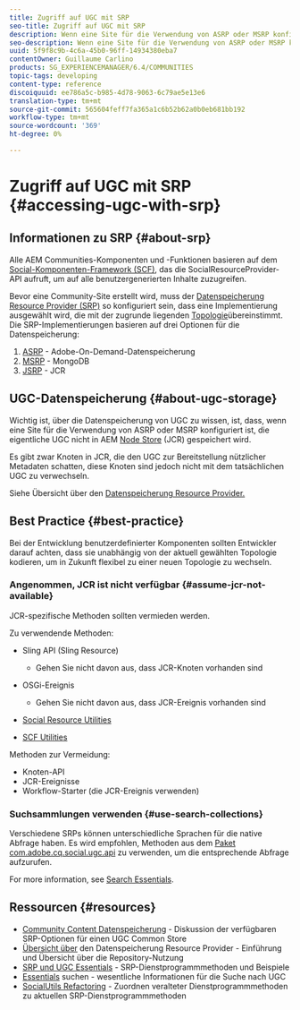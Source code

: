 ```yaml
---
title: Zugriff auf UGC mit SRP
seo-title: Zugriff auf UGC mit SRP
description: Wenn eine Site für die Verwendung von ASRP oder MSRP konfiguriert ist, wird die tatsächliche UGC nicht im AEM Node Store (JCR) gespeichert
seo-description: Wenn eine Site für die Verwendung von ASRP oder MSRP konfiguriert ist, wird die tatsächliche UGC nicht im AEM Node Store (JCR) gespeichert
uuid: 5f9f8c9b-4c6a-45b0-96ff-14934380eba7
contentOwner: Guillaume Carlino
products: SG_EXPERIENCEMANAGER/6.4/COMMUNITIES
topic-tags: developing
content-type: reference
discoiquuid: ee786a5c-b985-4d78-9063-6c79ae5e13e6
translation-type: tm+mt
source-git-commit: 565604feff7fa365a1c6b52b62a0b0eb681bb192
workflow-type: tm+mt
source-wordcount: '369'
ht-degree: 0%

---
```



# Zugriff auf UGC mit SRP {#accessing-ugc-with-srp}

## Informationen zu SRP {#about-srp}

Alle AEM Communities-Komponenten und -Funktionen basieren auf dem [Social-Komponenten-Framework (SCF)](scf.md), das die SocialResourceProvider-API aufruft, um auf alle benutzergenerierten Inhalte zuzugreifen.

Bevor eine Community-Site erstellt wird, muss der [Datenspeicherung Resource Provider (SRP)](working-with-srp.md) so konfiguriert sein, dass eine Implementierung ausgewählt wird, die mit der zugrunde liegenden [Topologie](topologies.md)übereinstimmt. Die SRP-Implementierungen basieren auf drei Optionen für die Datenspeicherung:

1. [ASRP](asrp.md) - Adobe-On-Demand-Datenspeicherung
2. [MSRP](msrp.md) - MongoDB
3. [JSRP](jsrp.md) - JCR

## UGC-Datenspeicherung {#about-ugc-storage}

Wichtig ist, über die Datenspeicherung von UGC zu wissen, ist, dass, wenn eine Site für die Verwendung von ASRP oder MSRP konfiguriert ist, die eigentliche UGC nicht in AEM [Node Store](../../help/sites-deploying/data-store-config.md) (JCR) gespeichert wird.

Es gibt zwar Knoten in JCR, die den UGC zur Bereitstellung nützlicher Metadaten schatten, diese Knoten sind jedoch nicht mit dem tatsächlichen UGC zu verwechseln.

Siehe Übersicht über den [Datenspeicherung Resource Provider.](srp.md)

## Best Practice {#best-practice}

Bei der Entwicklung benutzerdefinierter Komponenten sollten Entwickler darauf achten, dass sie unabhängig von der aktuell gewählten Topologie kodieren, um in Zukunft flexibel zu einer neuen Topologie zu wechseln.

### Angenommen, JCR ist nicht verfügbar {#assume-jcr-not-available}

JCR-spezifische Methoden sollten vermieden werden.

Zu verwendende Methoden:

* Sling API (Sling Resource)
   * Gehen Sie nicht davon aus, dass JCR-Knoten vorhanden sind

* OSGi-Ereignis
   * Gehen Sie nicht davon aus, dass JCR-Ereignis vorhanden sind

* [Social Resource Utilities](socialutils.md#socialresourceutilities-package)
* [SCF Utilities](socialutils.md#scfutilities-package)

Methoden zur Vermeidung:

* Knoten-API
* JCR-Ereignisse
* Workflow-Starter (die JCR-Ereignis verwenden)

### Suchsammlungen verwenden {#use-search-collections}

Verschiedene SRPs können unterschiedliche Sprachen für die native Abfrage haben. Es wird empfohlen, Methoden aus dem [Paket com.adobe.cq.social.ugc.api](https://helpx.adobe.com/experience-manager/6-4/sites/developing/using/reference-materials/javadoc/com/adobe/cq/social/ugc/api/package-summary.html) zu verwenden, um die entsprechende Abfrage aufzurufen.

For more information, see [Search Essentials](search-implementation.md).

## Ressourcen {#resources}

* [Community Content Datenspeicherung](working-with-srp.md) - Diskussion der verfügbaren SRP-Optionen für einen UGC Common Store
* [Übersicht über](srp.md) den Datenspeicherung Resource Provider - Einführung und Übersicht über die Repository-Nutzung
* [SRP und UGC Essentials](srp-and-ugc.md) - SRP-Dienstprogrammmethoden und Beispiele
* [Essentials](search-implementation.md) suchen - wesentliche Informationen für die Suche nach UGC
* [SocialUtils Refactoring](socialutils.md) - Zuordnen veralteter Dienstprogrammmethoden zu aktuellen SRP-Dienstprogrammmethoden
